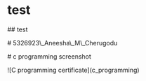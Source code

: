 # test

\## test

\# 5326923\\\_Aneesha\\\_M\\\_Cherugodu



\# c programming screenshot





!\[C programming certificate](c\_programming)

